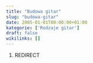 ```yaml
---
title: "Budowa gitar"
slug: "budowa-gitar"
date: 2005-01-01T00:00:00+01:00
kategorie: ['Rodzaje gitar']
draft: false
wikilinks: []
---
```

1.  REDIRECT 